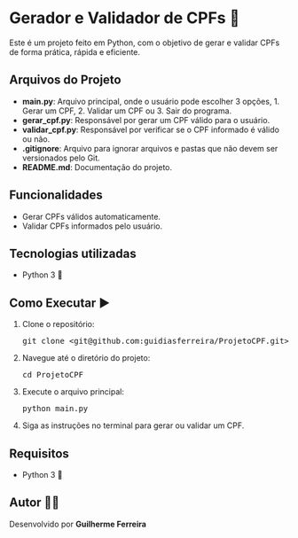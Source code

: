 <h1>Gerador e Validador de CPFs 🪪</h1>

<p>Este é um projeto feito em Python, com o objetivo de gerar e validar CPFs de forma prática, rápida e eficiente.</p>

<h2>Arquivos do Projeto</h2>
<ul>
  <li><strong>main.py</strong>: Arquivo principal, onde o usuário pode escolher 3 opções, 1. Gerar um CPF, 2. Validar um CPF ou 3. Sair do programa.</li>
  <li><strong>gerar_cpf.py</strong>: Responsável por gerar um CPF válido para o usuário.</li>
  <li><strong>validar_cpf.py</strong>: Responsável por verificar se o CPF informado é válido ou não.</li>
  <li><strong>.gitignore</strong>: Arquivo para ignorar arquivos e pastas que não devem ser versionados pelo Git.</li>
  <li><strong>README.md</strong>: Documentação do projeto.</li>
</ul>

<h2>Funcionalidades</h2>
<ul>
  <li>Gerar CPFs válidos automaticamente.</li>
  <li>Validar CPFs informados pelo usuário.</li>
</ul>

<h2>Tecnologias utilizadas</h2>
<ul>
    <li>Python 3 🐍</li>
</ul>

<h2>Como Executar ▶️</h2>
<ol>
  <li>Clone o repositório:</li>
  <pre>git clone &lt;git@github.com:guidiasferreira/ProjetoCPF.git&gt;</pre>
  <li>Navegue até o diretório do projeto:</li>
  <pre>cd ProjetoCPF</pre>
  <li>Execute o arquivo principal:</li>
  <pre>python main.py</pre>
  <li>Siga as instruções no terminal para gerar ou validar um CPF.</li>
</ol>

<h2>Requisitos</h2>
<ul>
  <li>Python 3 🐍</li>
</ul>

<h2>Autor 👨‍💻</h2>
<p>Desenvolvido por <b>Guilherme Ferreira</b></p>